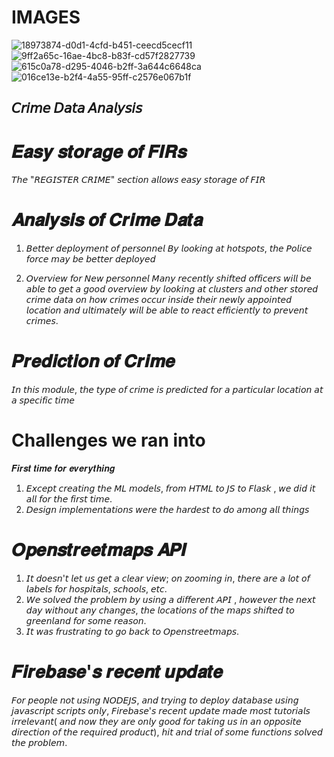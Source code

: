 # IMAGES

![18973874-d0d1-4cfd-b451-ceecd5cecf11](https://github.com/meraj-007/Crime-Data-Analysiss/assets/85052647/a2847f3a-5650-4fd1-9722-f13a026589a5)
![9ff2a65c-16ae-4bc8-b83f-cd57f2827739](https://github.com/meraj-007/Crime-Data-Analysiss/assets/85052647/74726f6f-d441-4b89-8928-5348685c68d4)
![615c0a78-d295-4046-b2ff-3a644c6648ca](https://github.com/meraj-007/Crime-Data-Analysiss/assets/85052647/0f3ed5b2-120b-4533-84ab-e5185d352276)
![016ce13e-b2f4-4a55-95ff-c2576e067b1f](https://github.com/meraj-007/Crime-Data-Analysiss/assets/85052647/733a04f9-3b49-4cce-9959-e49752115a66)

## 𝘊𝘳𝘪𝘮𝘦 𝘋𝘢𝘵𝘢 𝘈𝘯𝘢𝘭𝘺𝘴𝘪𝘴

# 𝑬𝒂𝒔𝒚 𝒔𝒕𝒐𝒓𝒂𝒈𝒆 𝒐𝒇 𝑭𝑰𝑹𝒔
𝘛𝘩𝘦 "𝘙𝘌𝘎𝘐𝘚𝘛𝘌𝘙 𝘊𝘙𝘐𝘔𝘌" 𝘴𝘦𝘤𝘵𝘪𝘰𝘯 𝘢𝘭𝘭𝘰𝘸𝘴 𝘦𝘢𝘴𝘺 𝘴𝘵𝘰𝘳𝘢𝘨𝘦 𝘰𝘧 𝘍𝘐𝘙

# 𝑨𝒏𝒂𝒍𝒚𝒔𝒊𝒔 𝒐𝒇 𝑪𝒓𝒊𝒎𝒆 𝑫𝒂𝒕𝒂

1. 𝘉𝘦𝘵𝘵𝘦𝘳 𝘥𝘦𝘱𝘭𝘰𝘺𝘮𝘦𝘯𝘵 𝘰𝘧 𝘱𝘦𝘳𝘴𝘰𝘯𝘯𝘦𝘭
𝘉𝘺 𝘭𝘰𝘰𝘬𝘪𝘯𝘨 𝘢𝘵 𝘩𝘰𝘵𝘴𝘱𝘰𝘵𝘴, 𝘵𝘩𝘦 𝘗𝘰𝘭𝘪𝘤𝘦 𝘧𝘰𝘳𝘤𝘦 𝘮𝘢𝘺 𝘣𝘦 𝘣𝘦𝘵𝘵𝘦𝘳 𝘥𝘦𝘱𝘭𝘰𝘺𝘦𝘥

2. 𝘖𝘷𝘦𝘳𝘷𝘪𝘦𝘸 𝘧𝘰𝘳 𝘕𝘦𝘸 𝘱𝘦𝘳𝘴𝘰𝘯𝘯𝘦𝘭
𝘔𝘢𝘯𝘺 𝘳𝘦𝘤𝘦𝘯𝘵𝘭𝘺 𝘴𝘩𝘪𝘧𝘵𝘦𝘥 𝘰𝘧𝘧𝘪𝘤𝘦𝘳𝘴 𝘸𝘪𝘭𝘭 𝘣𝘦 𝘢𝘣𝘭𝘦 𝘵𝘰 𝘨𝘦𝘵 𝘢 𝘨𝘰𝘰𝘥 𝘰𝘷𝘦𝘳𝘷𝘪𝘦𝘸 𝘣𝘺 𝘭𝘰𝘰𝘬𝘪𝘯𝘨 𝘢𝘵 𝘤𝘭𝘶𝘴𝘵𝘦𝘳𝘴 𝘢𝘯𝘥 𝘰𝘵𝘩𝘦𝘳 𝘴𝘵𝘰𝘳𝘦𝘥 𝘤𝘳𝘪𝘮𝘦 𝘥𝘢𝘵𝘢 𝘰𝘯 𝘩𝘰𝘸 𝘤𝘳𝘪𝘮𝘦𝘴 𝘰𝘤𝘤𝘶𝘳 𝘪𝘯𝘴𝘪𝘥𝘦 𝘵𝘩𝘦𝘪𝘳 𝘯𝘦𝘸𝘭𝘺 𝘢𝘱𝘱𝘰𝘪𝘯𝘵𝘦𝘥 𝘭𝘰𝘤𝘢𝘵𝘪𝘰𝘯 𝘢𝘯𝘥 𝘶𝘭𝘵𝘪𝘮𝘢𝘵𝘦𝘭𝘺 𝘸𝘪𝘭𝘭 𝘣𝘦 𝘢𝘣𝘭𝘦 𝘵𝘰 𝘳𝘦𝘢𝘤𝘵 𝘦𝘧𝘧𝘪𝘤𝘪𝘦𝘯𝘵𝘭𝘺 𝘵𝘰 𝘱𝘳𝘦𝘷𝘦𝘯𝘵 𝘤𝘳𝘪𝘮𝘦𝘴.

# 𝑷𝒓𝒆𝒅𝒊𝒄𝒕𝒊𝒐𝒏 𝒐𝒇 𝑪𝒓𝒊𝒎𝒆
𝘐𝘯 𝘵𝘩𝘪𝘴 𝘮𝘰𝘥𝘶𝘭𝘦, 𝘵𝘩𝘦 𝘵𝘺𝘱𝘦 𝘰𝘧 𝘤𝘳𝘪𝘮𝘦 𝘪𝘴 𝘱𝘳𝘦𝘥𝘪𝘤𝘵𝘦𝘥 𝘧𝘰𝘳 𝘢 𝘱𝘢𝘳𝘵𝘪𝘤𝘶𝘭𝘢𝘳 𝘭𝘰𝘤𝘢𝘵𝘪𝘰𝘯 𝘢𝘵 𝘢 𝘴𝘱𝘦𝘤𝘪𝘧𝘪𝘤 𝘵𝘪𝘮𝘦

# Challenges we ran into
𝑭𝒊𝒓𝒔𝒕 𝒕𝒊𝒎𝒆 𝒇𝒐𝒓 𝒆𝒗𝒆𝒓𝒚𝒕𝒉𝒊𝒏𝒈

1. 𝘌𝘹𝘤𝘦𝘱𝘵 𝘤𝘳𝘦𝘢𝘵𝘪𝘯𝘨 𝘵𝘩𝘦 𝘔𝘓 𝘮𝘰𝘥𝘦𝘭𝘴, 𝘧𝘳𝘰𝘮 𝘏𝘛𝘔𝘓 𝘵𝘰 𝘑𝘚 𝘵𝘰 𝘍𝘭𝘢𝘴𝘬 , 𝘸𝘦 𝘥𝘪𝘥 𝘪𝘵 𝘢𝘭𝘭 𝘧𝘰𝘳 𝘵𝘩𝘦 𝘧𝘪𝘳𝘴𝘵 𝘵𝘪𝘮𝘦.
2. 𝘋𝘦𝘴𝘪𝘨𝘯 𝘪𝘮𝘱𝘭𝘦𝘮𝘦𝘯𝘵𝘢𝘵𝘪𝘰𝘯𝘴 𝘸𝘦𝘳𝘦 𝘵𝘩𝘦 𝘩𝘢𝘳𝘥𝘦𝘴𝘵 𝘵𝘰 𝘥𝘰 𝘢𝘮𝘰𝘯𝘨 𝘢𝘭𝘭 𝘵𝘩𝘪𝘯𝘨𝘴
   
# 𝑶𝒑𝒆𝒏𝒔𝒕𝒓𝒆𝒆𝒕𝒎𝒂𝒑𝒔 𝑨𝑷𝑰

1. 𝘐𝘵 𝘥𝘰𝘦𝘴𝘯'𝘵 𝘭𝘦𝘵 𝘶𝘴 𝘨𝘦𝘵 𝘢 𝘤𝘭𝘦𝘢𝘳 𝘷𝘪𝘦𝘸; 𝘰𝘯 𝘻𝘰𝘰𝘮𝘪𝘯𝘨 𝘪𝘯, 𝘵𝘩𝘦𝘳𝘦 𝘢𝘳𝘦 𝘢 𝘭𝘰𝘵 𝘰𝘧 𝘭𝘢𝘣𝘦𝘭𝘴 𝘧𝘰𝘳 𝘩𝘰𝘴𝘱𝘪𝘵𝘢𝘭𝘴, 𝘴𝘤𝘩𝘰𝘰𝘭𝘴, 𝘦𝘵𝘤.
2. 𝘞𝘦 𝘴𝘰𝘭𝘷𝘦𝘥 𝘵𝘩𝘦 𝘱𝘳𝘰𝘣𝘭𝘦𝘮 𝘣𝘺 𝘶𝘴𝘪𝘯𝘨 𝘢 𝘥𝘪𝘧𝘧𝘦𝘳𝘦𝘯𝘵 𝘈𝘗𝘐 , 𝘩𝘰𝘸𝘦𝘷𝘦𝘳 𝘵𝘩𝘦 𝘯𝘦𝘹𝘵 𝘥𝘢𝘺 𝘸𝘪𝘵𝘩𝘰𝘶𝘵 𝘢𝘯𝘺 𝘤𝘩𝘢𝘯𝘨𝘦𝘴, 𝘵𝘩𝘦 𝘭𝘰𝘤𝘢𝘵𝘪𝘰𝘯𝘴 𝘰𝘧 𝘵𝘩𝘦 𝘮𝘢𝘱𝘴 𝘴𝘩𝘪𝘧𝘵𝘦𝘥 𝘵𝘰 𝘨𝘳𝘦𝘦𝘯𝘭𝘢𝘯𝘥 𝘧𝘰𝘳 𝘴𝘰𝘮𝘦 𝘳𝘦𝘢𝘴𝘰𝘯.
3. 𝘐𝘵 𝘸𝘢𝘴 𝘧𝘳𝘶𝘴𝘵𝘳𝘢𝘵𝘪𝘯𝘨 𝘵𝘰 𝘨𝘰 𝘣𝘢𝘤𝘬 𝘵𝘰 𝘖𝘱𝘦𝘯𝘴𝘵𝘳𝘦𝘦𝘵𝘮𝘢𝘱𝘴.
   
# 𝑭𝒊𝒓𝒆𝒃𝒂𝒔𝒆'𝒔 𝒓𝒆𝒄𝒆𝒏𝒕 𝒖𝒑𝒅𝒂𝒕𝒆
𝘍𝘰𝘳 𝘱𝘦𝘰𝘱𝘭𝘦 𝘯𝘰𝘵 𝘶𝘴𝘪𝘯𝘨 𝘕𝘖𝘋𝘌𝘑𝘚, 𝘢𝘯𝘥 𝘵𝘳𝘺𝘪𝘯𝘨 𝘵𝘰 𝘥𝘦𝘱𝘭𝘰𝘺 𝘥𝘢𝘵𝘢𝘣𝘢𝘴𝘦 𝘶𝘴𝘪𝘯𝘨 𝘫𝘢𝘷𝘢𝘴𝘤𝘳𝘪𝘱𝘵 𝘴𝘤𝘳𝘪𝘱𝘵𝘴 𝘰𝘯𝘭𝘺, 𝘍𝘪𝘳𝘦𝘣𝘢𝘴𝘦'𝘴 𝘳𝘦𝘤𝘦𝘯𝘵 𝘶𝘱𝘥𝘢𝘵𝘦 𝘮𝘢𝘥𝘦 𝘮𝘰𝘴𝘵 𝘵𝘶𝘵𝘰𝘳𝘪𝘢𝘭𝘴 𝘪𝘳𝘳𝘦𝘭𝘦𝘷𝘢𝘯𝘵( 𝘢𝘯𝘥 𝘯𝘰𝘸 𝘵𝘩𝘦𝘺 𝘢𝘳𝘦 𝘰𝘯𝘭𝘺 𝘨𝘰𝘰𝘥 𝘧𝘰𝘳 𝘵𝘢𝘬𝘪𝘯𝘨 𝘶𝘴 𝘪𝘯 𝘢𝘯 𝘰𝘱𝘱𝘰𝘴𝘪𝘵𝘦 𝘥𝘪𝘳𝘦𝘤𝘵𝘪𝘰𝘯 𝘰𝘧 𝘵𝘩𝘦 𝘳𝘦𝘲𝘶𝘪𝘳𝘦𝘥 𝘱𝘳𝘰𝘥𝘶𝘤𝘵), 𝘩𝘪𝘵 𝘢𝘯𝘥 𝘵𝘳𝘪𝘢𝘭 𝘰𝘧 𝘴𝘰𝘮𝘦 𝘧𝘶𝘯𝘤𝘵𝘪𝘰𝘯𝘴 𝘴𝘰𝘭𝘷𝘦𝘥 𝘵𝘩𝘦 𝘱𝘳𝘰𝘣𝘭𝘦𝘮.
